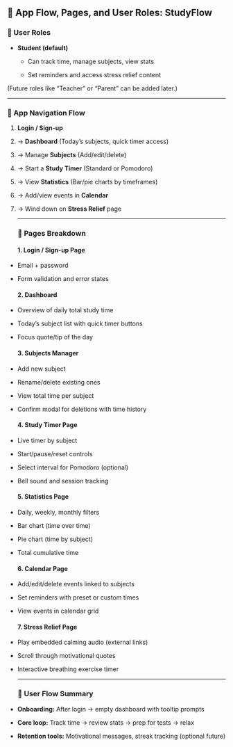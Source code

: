 ## **📲 App Flow, Pages, and User Roles: StudyFlow**

### **👤 User Roles**

* **Student (default)**

  * Can track time, manage subjects, view stats

  * Set reminders and access stress relief content

(Future roles like “Teacher” or “Parent” can be added later.)

---

### **🧭 App Navigation Flow**

1. **Login / Sign-up**

2. → **Dashboard** (Today’s subjects, quick timer access)

3. → Manage **Subjects** (Add/edit/delete)

4. → Start a **Study Timer** (Standard or Pomodoro)

5. → View **Statistics** (Bar/pie charts by timeframes)

6. → Add/view events in **Calendar**

7. → Wind down on **Stress Relief** page

   ---

   ### **📄 Pages Breakdown**

   #### **1\. Login / Sign-up Page**

* Email \+ password

* Form validation and error states

  #### **2\. Dashboard**

* Overview of daily total study time

* Today’s subject list with quick timer buttons

* Focus quote/tip of the day

  #### **3\. Subjects Manager**

* Add new subject

* Rename/delete existing ones

* View total time per subject

* Confirm modal for deletions with time history

  #### **4\. Study Timer Page**

* Live timer by subject

* Start/pause/reset controls

* Select interval for Pomodoro (optional)

* Bell sound and session tracking

  #### **5\. Statistics Page**

* Daily, weekly, monthly filters

* Bar chart (time over time)

* Pie chart (time by subject)

* Total cumulative time

  #### **6\. Calendar Page**

* Add/edit/delete events linked to subjects

* Set reminders with preset or custom times

* View events in calendar grid

  #### **7\. Stress Relief Page**

* Play embedded calming audio (external links)

* Scroll through motivational quotes

* Interactive breathing exercise timer

  ---

  ### **🔄 User Flow Summary**

* **Onboarding:** After login → empty dashboard with tooltip prompts

* **Core loop:** Track time → review stats → prep for tests → relax

* **Retention tools:** Motivational messages, streak tracking (optional future)



